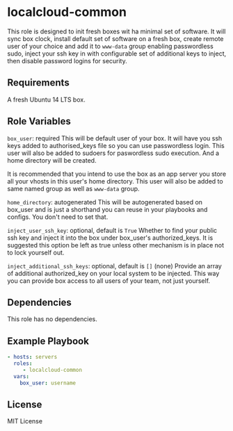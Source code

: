 localcloud-common
=========
This role is designed to init fresh boxes wit ha minimal set of software. It will sync box clock, install default set
of software on a fresh box, create remote user of your choice and add it to `www-data` group enabling passwordless sudo,
inject your ssh key in with configurable set of additional keys to inject, then disable password logins for security.

Requirements
------------

A fresh Ubuntu 14 LTS box.

Role Variables
--------------

`box_user`: required
This will be default user of your box. It will have you ssh keys added to authorised_keys file so you can use
passwordless login. This user will also be added to sudoers for paswordless sudo execution. And a home directory will
be created.

It is recommended that you intend to use the box as an app server you store all your vhosts in this user's
home directory. This user will also be added to same named group as well as `www-data` group.

`home_directory`: autogenerated
This will be autogenerated based on box_user and is just a shorthand you can reuse in your playbooks and configs.
You don't need to set that.

`inject_user_ssh_key`: optional, default is `True`
Whether to find your public ssh key and inject it into the box under box_user's authorized_keys.
It is suggested this option be left as true unless other mechanism is in place not to lock yourself out.

`inject_additional_ssh_keys`: optional, default is `[]` (none)
Provide an array of additional authorized_key on your local system to be injected. This way you can provide box
access to all users of your team, not just yourself.


Dependencies
------------

This role has no dependencies.

Example Playbook
----------------

```yml
- hosts: servers
  roles:
     - localcloud-common
  vars:
    box_user: username

```

License
-------

MIT License


